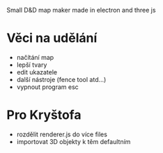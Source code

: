 Small D&D map maker made in electron and three js

# Věci na udělání

* načítání map
* lepší tvary
* edit ukazatele
* další nástroje (fence tool atd...)
* vypnout program esc

# Pro Kryštofa

* rozdělit renderer.js do více files
* importovat 3D objekty k těm defaultním